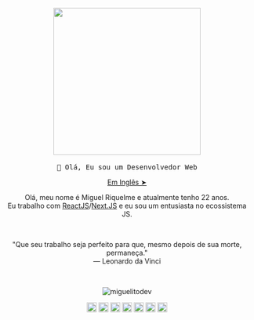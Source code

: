 <!-- HEADER -->
<p align="center">
  <img src="https://media.giphy.com/media/cVrccUf0NC1TQlLiZf/giphy.gif" width="300px">
   <br><br>
  <samp>
    👋 Olá, Eu sou um Desenvolvedor Web
  </samp>
  <p align="center"><a href="./README.md">Em Inglês ➤</a></p>
  
</p>

<!-- ABOUT OF ME -->
<p align="center" style="text-align: center;">
Olá, meu nome é Miguel Riquelme e atualmente tenho 22 anos.<br> Eu trabalho com <a href="https://pt-br.reactjs.org/">ReactJS</a>/<a href="https://nextjs.org/">Next.JS</a> e eu sou um entusiasta no ecossistema JS.
</p>

<!-- QUOTE -->
<br>
<p align="center">
"Que seu trabalho seja perfeito para que, mesmo depois de sua morte, permaneça."
<br>
― Leonardo da Vinci
</p>
<br>

<!-- SOCIAL MEDIAS -->
<p align="center">
<img src="https://github-readme-stats.vercel.app/api?username=miguelitodev&show_icons=true" alt="miguelitodev"/>
</p>

<p align="center">
<a href="https://codepen.io/miguelitodev" target="blank"><img align="center" src="https://cdn.jsdelivr.net/npm/simple-icons@3.0.1/icons/codepen.svg" alt="miguelitodev" height="20" width="20" /></a>
<a href="https://twitter.com/miguelitodev" target="blank"><img align="center" src="https://cdn.jsdelivr.net/npm/simple-icons@3.0.1/icons/twitter.svg" alt="miguelitodev" height="20" width="20" /></a>
<a href="https://linkedin.com/in/miguelitodev" target="blank"><img align="center" src="https://cdn.jsdelivr.net/npm/simple-icons@3.0.1/icons/linkedin.svg" alt="miguelitodev" height="20" width="20" /></a>
<a href="https://stackoverflow.com/miguelitodev" target="blank"><img align="center" src="https://cdn.jsdelivr.net/npm/simple-icons@3.0.1/icons/stackoverflow.svg" alt="miguelitodev" height="20" width="20" /></a>
<a href="https://codesandbox.com/u/miguelitodev" target="blank"><img align="center" src="https://cdn.jsdelivr.net/npm/simple-icons@3.0.1/icons/codesandbox.svg" alt="miguelitodev" height="20" width="20" /></a>
<a href="https://fb.com/miguelitodev" target="blank"><img align="center" src="https://cdn.jsdelivr.net/npm/simple-icons@3.0.1/icons/facebook.svg" alt="miguelitodev" height="20" width="20" /></a>
<a href="https://instagram.com/miguelitodev" target="blank"><img align="center" src="https://cdn.jsdelivr.net/npm/simple-icons@3.0.1/icons/instagram.svg" alt="miguelitodev" height="20" width="20" /></a>
</p>
